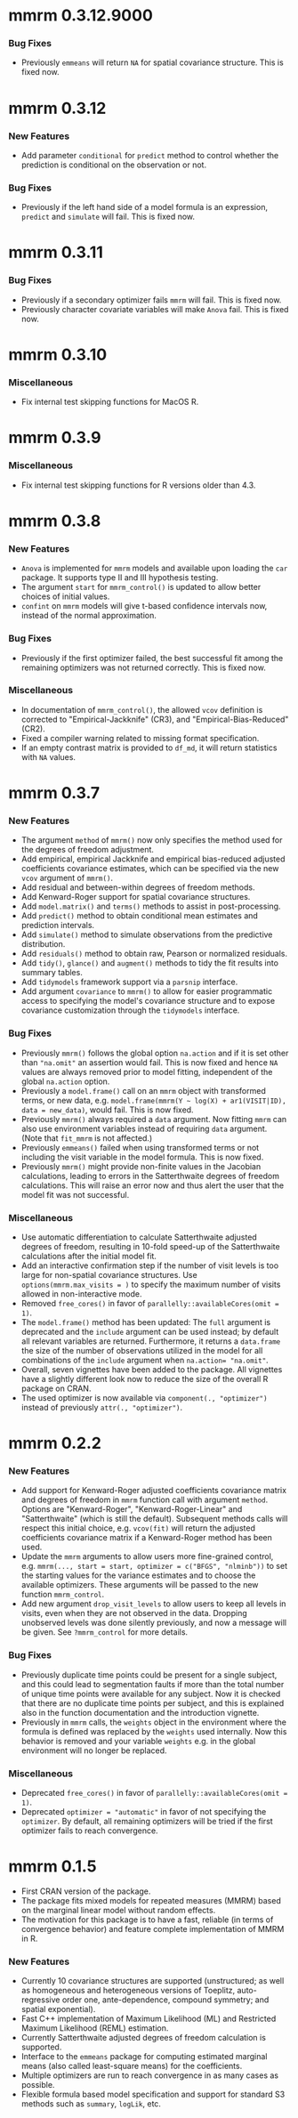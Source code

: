 # mmrm 0.3.12.9000

### Bug Fixes

- Previously `emmeans` will return `NA` for spatial covariance structure. This is fixed now.

# mmrm 0.3.12

### New Features

- Add parameter `conditional` for `predict` method to control whether the prediction is conditional on the observation or not.

### Bug Fixes

- Previously if the left hand side of a model formula is an expression, `predict` and `simulate` will fail. This is fixed now.

# mmrm 0.3.11

### Bug Fixes

- Previously if a secondary optimizer fails `mmrm` will fail. This is fixed now.
- Previously character covariate variables will make `Anova` fail. This is fixed now.

# mmrm 0.3.10

### Miscellaneous

- Fix internal test skipping functions for MacOS R. 

# mmrm 0.3.9

### Miscellaneous

- Fix internal test skipping functions for R versions older than 4.3. 

# mmrm 0.3.8

### New Features

- `Anova` is implemented for `mmrm` models and available upon loading the `car` package. It supports type II and III hypothesis testing.
- The argument `start` for `mmrm_control()` is updated to allow better choices of initial values.
- `confint` on `mmrm` models will give t-based confidence intervals now, instead of the normal approximation.  

### Bug Fixes

- Previously if the first optimizer failed, the best successful fit among the remaining optimizers was not returned correctly. This is fixed now.

### Miscellaneous

- In documentation of `mmrm_control()`, the allowed `vcov` definition is corrected to "Empirical-Jackknife" (CR3), and "Empirical-Bias-Reduced" (CR2).
- Fixed a compiler warning related to missing format specification.
- If an empty contrast matrix is provided to `df_md`, it will return statistics with `NA` values.

# mmrm 0.3.7

### New Features

- The argument `method` of `mmrm()` now only specifies the method used for the 
  degrees of freedom adjustment.
- Add empirical, empirical Jackknife and empirical bias-reduced adjusted coefficients
  covariance estimates, which can be specified via the new `vcov` argument of `mmrm()`.
- Add residual and between-within degrees of freedom methods.
- Add Kenward-Roger support for spatial covariance structures.
- Add `model.matrix()` and `terms()` methods to assist in post-processing.
- Add `predict()` method to obtain conditional mean estimates and prediction intervals.
- Add `simulate()` method to simulate observations from the predictive distribution.
- Add `residuals()` method to obtain raw, Pearson or normalized residuals.
- Add `tidy()`, `glance()` and `augment()` methods to tidy the fit results into summary tables.
- Add `tidymodels` framework support via a `parsnip` interface.
- Add argument `covariance` to `mmrm()` to allow for easier programmatic access
  to specifying the model's covariance structure and to expose covariance
  customization through the `tidymodels` interface.

### Bug Fixes

- Previously `mmrm()` follows the global option `na.action` and if it is set
  other than `"na.omit"` an assertion would fail. This is now fixed and hence `NA`
  values are always removed prior to model fitting, independent of the global
  `na.action` option.
- Previously a `model.frame()` call on an `mmrm` object with transformed terms, or new
  data, e.g. `model.frame(mmrm(Y ~ log(X) + ar1(VISIT|ID), data = new_data)`,
  would fail. This is now fixed.
- Previously `mmrm()` always required a `data` argument. Now fitting `mmrm` can also use
  environment variables instead of requiring `data` argument. (Note that
  `fit_mmrm` is not affected.)
- Previously `emmeans()` failed when using transformed terms or not including the visit 
  variable in the model formula. This is now fixed.
- Previously `mmrm()` might provide non-finite values in the Jacobian calculations, 
  leading to errors in the Satterthwaite degrees of freedom calculations. This will raise 
  an error now and thus alert the user that the model fit was not successful.

### Miscellaneous

- Use automatic differentiation to calculate Satterthwaite adjusted degrees of freedom, 
  resulting in 10-fold speed-up of the Satterthwaite calculations after the initial model fit.
- Add an interactive confirmation step if the number of visit levels is too large 
  for non-spatial covariance structures. Use `options(mmrm.max_visits = )` to specify the 
  maximum number of visits allowed in non-interactive mode.
- Removed `free_cores()` in favor of `parallelly::availableCores(omit = 1)`.
- The `model.frame()` method has been updated: The `full` argument is deprecated and
  the `include` argument can be used instead; by default all relevant variables are
  returned. Furthermore, it returns a `data.frame` the size of the number of observations 
  utilized in the model for all combinations of the  `include` argument 
  when `na.action= "na.omit"`.
- Overall, seven vignettes have been added to the package. All vignettes have a slightly
  different look now to reduce the size of the overall R package on CRAN.
- The used optimizer is now available via `component(., "optimizer")` instead of previously
  `attr(., "optimizer")`.

# mmrm 0.2.2

### New Features

- Add support for Kenward-Roger adjusted coefficients covariance matrix and
  degrees of freedom in `mmrm` function call with argument `method`.
  Options are "Kenward-Roger", "Kenward-Roger-Linear" and "Satterthwaite"
  (which is still the default). Subsequent methods calls
  will respect this initial choice, e.g. `vcov(fit)` will return the adjusted
  coefficients covariance matrix if a Kenward-Roger method has been used.
- Update the `mmrm` arguments to allow users more fine-grained control, e.g.
  `mmrm(..., start = start, optimizer = c("BFGS", "nlminb"))` to set the
  starting values for the variance estimates and to choose the available optimizers.
  These arguments will be passed to the new function `mmrm_control`.
- Add new argument `drop_visit_levels` to allow users to keep all levels in visits,
  even when they are not observed in the data. Dropping unobserved levels was done
  silently previously, and now a message will be given. See `?mmrm_control`
  for more details.

### Bug Fixes

- Previously duplicate time points could be present for a single subject,
  and this could lead to segmentation faults if more than the total number of
  unique time points were available for any subject. Now it is checked that
  there are no duplicate time points per subject, and this is explained also in the
  function documentation and the introduction vignette.
- Previously in `mmrm` calls, the `weights` object in the environment where the
  formula is defined was replaced by the `weights` used internally.
  Now this behavior is removed and your variable
  `weights` e.g. in the global environment will no longer be replaced.

### Miscellaneous

- Deprecated `free_cores()` in favor of `parallelly::availableCores(omit = 1)`.
- Deprecated `optimizer = "automatic"` in favor of not specifying the `optimizer`.
  By default, all remaining optimizers will be tried if the first optimizer fails
  to reach convergence.

# mmrm 0.1.5

- First CRAN version of the package.
- The package fits mixed models for repeated measures
  (MMRM) based on the marginal linear model without random effects.
- The motivation for this package is to have a fast, reliable (in terms of
  convergence behavior) and feature complete implementation of MMRM in R.

### New Features

- Currently 10 covariance structures are supported (unstructured; as well as
  homogeneous and heterogeneous versions of Toeplitz, auto-regressive order one,
  ante-dependence, compound symmetry; and spatial exponential).
- Fast C++ implementation of Maximum Likelihood (ML) and Restricted Maximum
  Likelihood (REML) estimation.
- Currently Satterthwaite adjusted degrees of freedom calculation is supported.
- Interface to the `emmeans` package for computing estimated marginal means
  (also called least-square means) for the coefficients.
- Multiple optimizers are run to reach convergence in as many cases as possible.
- Flexible formula based model specification and support for standard S3 methods such
  as `summary`, `logLik`, etc.
